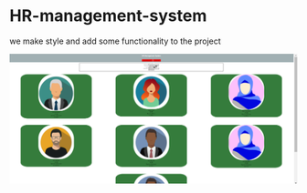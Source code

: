 # HR-management-system

we make style and add some functionality to the project  



![image](./Photos/work1.png)